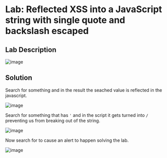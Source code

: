 # Lab: Reflected XSS into a JavaScript string with single quote and backslash escaped

## Lab Description

![image](https://github.com/KVNuhman/Web-Security-Lab/assets/46161259/edaddbc2-4400-456c-8769-0a1b172bfb85)

## Solution

Search for something and in the result the seached value is reflected in the javascript.

![image](https://github.com/KVNuhman/Web-Security-Lab/assets/46161259/6e488a6d-a5bd-4777-bb54-aa710777bd6c)

Search for something that has `'` and in the script it gets turned into `/` preventing us from breaking out of the string.

![image](https://github.com/KVNuhman/Web-Security-Lab/assets/46161259/18b89145-19e7-49f5-b3bb-42a8fd9161e8)

Now search for </script><script>alert(420)</script> to cause an alert to happen solving the lab.

![image](https://github.com/KVNuhman/Web-Security-Lab/assets/46161259/7bd31d9e-0e8c-4a2b-bdbf-606bafd7efc0)
